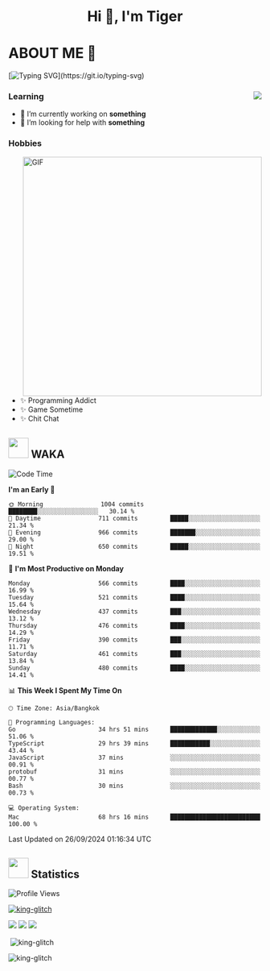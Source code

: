 <h1 align="center">Hi 👋, I'm Tiger</h1>




# ABOUT ME 💬

[![Typing SVG](https://readme-typing-svg.herokuapp.com?color=22F771&vCenter=true&lines=A+perssionate+developer+from+nowhere.)](https://git.io/typing-svg)

<div>
 <img align="right" src="https://spotify-github-profile.vercel.app/api/view?uid=12129734423&cover_image=false&theme=default&bar_color=22d016&bar_color_cover=true" />
 <h3>Learning</h3>
 
 <ul>
  <li>🔭 I’m currently working on <b>something</b></li>
  <li>🤝 I’m looking for help with <b>something</b></li>
 </ul>
 
</div>
<div>
 <h3>Hobbies</h3>
 <img align="right" height="475px"  alt="GIF" src="https://i.pinimg.com/originals/1f/b7/db/1fb7dbee557e5ed509f7517da8a84d58.gif" />
 <ul>
  <li>✨ Programming Addict</li>
  <li>✨ Game Sometime</li>
  <li>✨ Chit Chat</li>
 </ul>
 
</div>



## <img height="40" src="https://raw.githubusercontent.com/innng/innng/master/assets/kyubey.gif"/> WAKA

<!--START_SECTION:waka-->
![Code Time](http://img.shields.io/badge/Code%20Time-2%2C460%20hrs%2015%20mins-blue)

**I'm an Early 🐤** 

```text
🌞 Morning                1004 commits        ████████░░░░░░░░░░░░░░░░░   30.14 % 
🌆 Daytime                711 commits         █████░░░░░░░░░░░░░░░░░░░░   21.34 % 
🌃 Evening                966 commits         ███████░░░░░░░░░░░░░░░░░░   29.00 % 
🌙 Night                  650 commits         █████░░░░░░░░░░░░░░░░░░░░   19.51 % 
```
📅 **I'm Most Productive on Monday** 

```text
Monday                   566 commits         ████░░░░░░░░░░░░░░░░░░░░░   16.99 % 
Tuesday                  521 commits         ████░░░░░░░░░░░░░░░░░░░░░   15.64 % 
Wednesday                437 commits         ███░░░░░░░░░░░░░░░░░░░░░░   13.12 % 
Thursday                 476 commits         ████░░░░░░░░░░░░░░░░░░░░░   14.29 % 
Friday                   390 commits         ███░░░░░░░░░░░░░░░░░░░░░░   11.71 % 
Saturday                 461 commits         ███░░░░░░░░░░░░░░░░░░░░░░   13.84 % 
Sunday                   480 commits         ████░░░░░░░░░░░░░░░░░░░░░   14.41 % 
```


📊 **This Week I Spent My Time On** 

```text
🕑︎ Time Zone: Asia/Bangkok

💬 Programming Languages: 
Go                       34 hrs 51 mins      █████████████░░░░░░░░░░░░   51.06 % 
TypeScript               29 hrs 39 mins      ███████████░░░░░░░░░░░░░░   43.44 % 
JavaScript               37 mins             ░░░░░░░░░░░░░░░░░░░░░░░░░   00.91 % 
protobuf                 31 mins             ░░░░░░░░░░░░░░░░░░░░░░░░░   00.77 % 
Bash                     30 mins             ░░░░░░░░░░░░░░░░░░░░░░░░░   00.73 % 

💻 Operating System: 
Mac                      68 hrs 16 mins      █████████████████████████   100.00 % 
```


 Last Updated on 26/09/2024 01:16:34 UTC
<!--END_SECTION:waka-->
## <img height="40" src="https://raw.githubusercontent.com/innng/innng/master/assets/kyubey.gif"/> Statistics
![Profile Views](https://komarev.com/ghpvc/?username=king-glitch)  

<p align="left"> 
 <a href="https://github.com/ryo-ma/github-profile-trophy">
  <img src="https://github-profile-trophy.vercel.app/?username=king-glitch&theme=dracula" alt="king-glitch" />
 </a> </p>

![](https://github-profile-summary-cards.vercel.app/api/cards/profile-details?username=king-glitch&theme=dracula)
![](https://github-profile-summary-cards.vercel.app/api/cards/stats?username=king-glitch&theme=dracula) 
![](https://github-profile-summary-cards.vercel.app/api/cards/productive-time?username=king-glitch&theme=dracula)


<p>&nbsp;<img align="center" src="https://github-readme-stats.vercel.app/api?username=king-glitch&theme=dracula" alt="king-glitch" /></p>

<p><img align="center" src="https://github-readme-streak-stats.herokuapp.com/?user=king-glitch&theme=dracula" alt="king-glitch" /></p>
